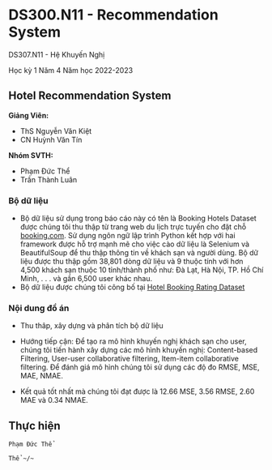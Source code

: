 # DS300.N11 - Recommendation System


DS307.N11 - Hệ Khuyến Nghị

Học kỳ 1 Năm 4 Năm học 2022-2023 

## Hotel Recommendation System

**Giảng Viên:** 
- ThS Nguyễn Văn Kiệt
- CN Huỳnh Văn Tín


**Nhóm SVTH:**
- Phạm Đức Thể
- Trần Thành Luân


### Bộ dữ liệu

- Bộ dữ liệu sử dụng trong báo cáo này có tên là Booking Hotels Dataset được chúng tôi thu thập từ trang web du lịch trực tuyến cho đặt chỗ [booking.com](https://www.booking.com/). Sử dụng ngôn ngữ lập trình Python kết hợp với hai framework được hỗ trợ mạnh mẽ cho việc cào dữ liệu là Selenium và BeautifulSoup để thu thập thông tin về khách sạn và người dùng. Bộ dữ liệu được thu thập gồm 38,801 dòng dữ liệu và 9 thuộc tính với hơn 4,500 khách sạn thuộc 10 tỉnh/thành phố như: Đà Lạt, Hà Nội, TP. Hồ Chí Minh, . . . và gần 6,500 user khác nhau.
- Bộ dữ liệu được chúng tôi công bố tại [Hotel Booking Rating Dataset](https://www.kaggle.com/datasets/phamtheds/hotel-booking-rating-dataset)


### Nội dung đồ án

- Thu thâp, xây dựng và phân tích bộ dữ liệu
- Hướng tiếp cận: Để tạo ra mô hình khuyến nghị khách sạn cho user, chúng tôi tiến hành xây dựng các mô hình khuyến nghị: Content-based Filtering, User-user collaborative filtering, Item-item collaborative filtering. Để đánh giá mô hình chúng tôi sử dụng các độ đo RMSE, MSE, MAE, NMAE.


- Kết quả tốt nhất mà chúng tôi đạt được là 12.66 MSE, 3.56 RMSE, 2.60 MAE và 0.34 NMAE.












## Thực hiện

```
Phạm Đức Thể

Thể ~/~
```
